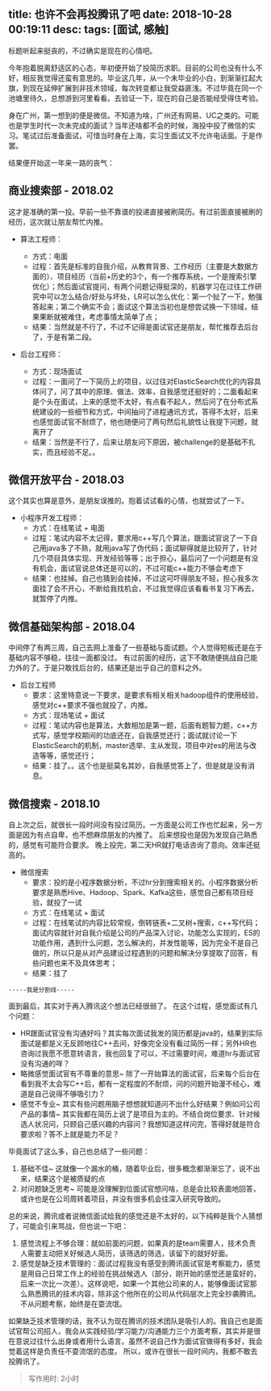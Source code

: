 title: 也许不会再投腾讯了吧
date: 2018-10-28 00:19:11
desc: 
tags: [面试, 感触] 
---

标题听起来挺丧的，不过确实是现在的心情吧。

今年抱着脱离舒适区的心态，年初便开始了投简历求职。目前的公司也没有什么不好，相反我觉得还蛮有意思的。毕业这几年，从一个未毕业的小白，到渐渐扛起大旗，到现在延伸扩展到非技术领域，每次转变都让我受益匪浅。不过毕竟在同一个池塘里待久，总想游到河里看看。去验证一下，现在的自己是否能经受得住考验。

身在广州，第一想到的便是微信。不知道为啥，广州还有网易、UC之类的。可能也是学生时代一次未完成的面试？当年还啥都不会的时候，海投中投了微信的实习。笔试过后准备面试，可惜当时身在上海，实习生面试又不允许电话面。于是作罢。

<!-- more -->

结果便开始这一年来一路的丧气：

## 商业搜索部 - 2018.02

这才是准确的第一投。早前一些不靠谱的投递直接被刷简历。有过前面直接被刷的经历，这次就让朋友帮忙内推。
* 算法工程师：
    - 方式：电面
    - 过程：首先是标准的自我介绍，从教育背景、工作经历（主要是大数据方面的）、项目经历（当前+历史的3个，有一个推荐系统，一个是搜索引擎优化）；然后面试官提问，有两个问题记得挺深的，机器学习在过往工作研究中可以怎么结合/好处与坏处，LR可以怎么优化：第一个扯了一下，勉强答起来；第二个确实不会；面试这个算法当初也是想尝试换一下领域，结果果断就被难住，考虑事情太简单了点；
    - 结果：当然就是不行了，不过不记得是面试官还是朋友，帮忙推荐去后台了，于是有第二段。
    
* 后台工程师：
    - 方式：现场面试
    - 过程：一面问了一下简历上的项目，以过往对ElasticSearch优化的内容具体问了，问了其中的原理、做法、效率，自我感觉还挺好的；二面看起来是个头在面试，上来的感觉不太好，有点看不起人，然后问了在分布式系统建设的一些细节和方式，中间抽问了进程通讯方式，答得不太好，后来也感觉面试官不耐烦了，他也随便问了两句然后礼貌性让我提下问题，就离开了
    - 结果：当然是不行了，后来让朋友问下原因，被challenge的是基础不扎实，而且经验不足。。
    
## 微信开放平台 - 2018.03

这个其实也算是意外，是朋友误推的。抱着试试看的心情，也就尝试了一下。

* 小程序开发工程师：
    - 方式：在线笔试 + 电面
    - 过程：笔试内容不太记得，要求用c++写几个算法，跟面试官说了一下自己用java多了不熟，就用java写了伪代码；面试聊得就是比较开了，针对几个项目具体实现、开发经验等等；出于担心，最后问了一个问题是有没有机会，面试官说总体还是可以的，不过可能c++能力不够会考虑下
    - 结果：也挂掉。自己也猜到会挂掉，不过这可吓得朋友不轻，担心我多次面挂了会不开心，不断给我找机会，不过我觉得应该看看书复习下再去，就暂停了内推。

## 微信基础架构部 - 2018.04
中间停了有两三周，自己去网上准备了一些基础与面试题。个人觉得短板还是在于基础内容不够稳，往往一面都没过。
有过前面的经历，这下不敢随便挑战自己能力外的了。于是只敢找后台的，结果还是出乎自己的意料之外。

* 后台工程师
    - 要求：这里特意说一下要求，是要求有相关相关hadoop组件的使用经验，感觉对c++要求不强也就投了，内推。
    - 方式：现场笔试 + 面试
    - 过程：笔试内容也是算法，大数相加是第一题，后面有题智力题，c++方式写，感觉学校期间的功底还在，自我感觉还行；面试就讨论一下ElasticSearch的机制，master选举、主从发现，项目中对es的用法与改造等等，感觉还行；
    - 结果：挂了。。这个也是挺莫名其妙，自我感觉答上了，但是就是没有消息。
    
## 微信搜索 - 2018.10

自上次之后，就很长一段时间没有投过简历。一方面是公司工作也忙起来，另一方面是因为有点自卑，也不想麻烦朋友的内推了。
后来想投也是因为发现自己熟悉的，感觉有可能符合要求。
晚上投完，第二天HR就打电话咨询了意向。效率还挺高的。

* 微信搜索
    - 要求：投的是小程序数据分析，不过hr分到搜索相关的。小程序数据分析要求是熟悉Hive、Hadoop、Spark、Kafka这些，感觉自己都有项目经验，就投了一试
    - 方式：在线笔试 + 面试
    - 过程：在线笔试的内容比较常规，倒转链表+二叉树+搜索，c++写代码；面试内容就针对自我介绍是公司的产品深入讨论，功能怎么实现的，ES的功能作用，遇到什么问题，怎么解决的，并发性能等，因为完全不是自己做的，所以只是从对产品建设过程遇到的问题和解决分享提取了回答，有些问题也来不及具体思考；
    - 结果：挂了
    
```-----我是分割线-----```

面到最后，其实对于再入腾讯这个想法已经很弱了。
在这个过程，感觉面试有几个问题：
* HR跟面试官没有沟通好吗？其实每次面试我发的简历都是java的，结果到实际面试是都是义无反顾地往C++去问，好像完全没有看过简历一样；另外HR也咨询过我愿不愿意转语言，我也回复了可以，不过需要时间，难道hr与面试官没有沟通的咩？
* 略微感觉面试官有不尊重的意思~ 除了一开始算法的面试官，后来每个后台在看到我不太会写C++后，都有一定程度的不耐烦，问的问题开始漫不经心，难道是自己说得不够吸引力？
* 感觉不专业~ 其实有些问题用脑子想想就知道问不出什么好结果？例如问公司产品的事情~ 其实我都在简历上说了是项目为主的。不结合岗位要求、针对候选人状况问，只顾自己感兴趣的内容问？我想知道这样问完，答得好就是符合要求啦？答不上就是能力不足？

毕竟面试了这么多，自己也总结了一些问题：
1. 基础不佳~ 这就像一个漏水的桶，随着毕业后，很多概念都渐渐忘了，说不出来，结果这个是被质疑的点
2. 对问题缺乏思考~ 可能是没理解到位面试官想问啥，总是会比较表面地回答，或许也是在公司周转着项目，并没有很多机会往深入研究导致的。

总的来说，腾讯或者说微信面试给我的感觉还是不太好的，以下纯粹是我个人猜想了，可能会引来骂战，但也说一下吧：
1. 感觉流程上不够合理：就如前面的问题，如果真的是team需要人，技术负责人需要主动把关好候选人简历，该筛选的筛选，该留下的就好好面。
2. 感觉是缺乏技术管理的：面试过程我没有感受到腾讯面试官是考察能力，感觉是用自己日常工作上的经验在挑战候选人（部分，刚开始的感觉还是蛮好的，后来一次比一次差）。这样说吧，如果一个其他公司来的人，能够像面试官那么熟悉腾讯的技术内容，除非这个他所在的公司从代码层次上完全抄袭腾讯。不从问题考察，始终是在耍流氓。

如果缺乏技术管理的话，我不认为现在腾讯的技术团队是吸引人的。我自己也是面试官帮公司招人，我会从实践经验/学习能力/沟通能力三个方面考察，其实并是很在意说过往什么出身或者用什么语言。虽然不说自己作为面试官做得有多好，我会觉着这样是负责任不耍流氓的态度。
所以，或许在很长一段时间内，我都不敢去投腾讯了。

> 写作用时: 2小时